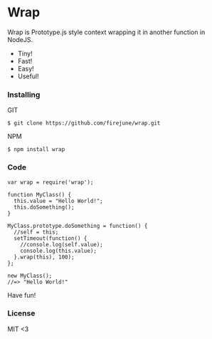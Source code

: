 # Wrap

Wrap is Prototype.js style context wrapping it in another function in NodeJS.

* Tiny!
* Fast!
* Easy!
* Useful!

### Installing

GIT

    $ git clone https://github.com/firejune/wrap.git

NPM

    $ npm install wrap

### Code

    var wrap = require('wrap');
    
    function MyClass() {
      this.value = "Hello World!";
      this.doSomething();
    }

    MyClass.prototype.doSomething = function() {
      //self = this;
      setTimeout(function() {
        //console.log(self.value);
        console.log(this.value);
      }.wrap(this), 100);
    };

    new MyClass();
    //=> "Hello World!"

Have fun!

### License

MIT <3
